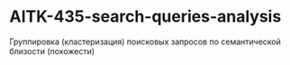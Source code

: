 # AITK-435-search-queries-analysis
Группировка (кластеризация) поисковых запросов по семантической близости (похожести)
